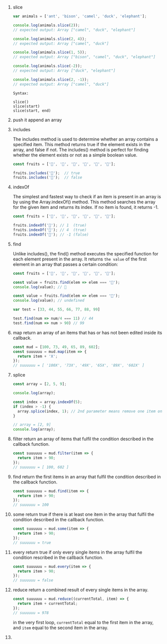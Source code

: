1. slice
    ```js
    var animals = ['ant', 'bison', 'camel', 'duck', 'elephant'];

    console.log(animals.slice(2));
    // expected output: Array ["camel", "duck", "elephant"]

    console.log(animals.slice(2, 4));
    // expected output: Array ["camel", "duck"]

    console.log(animals.slice(1, 5));
    // expected output: Array ["bison", "camel", "duck", "elephant"]

    console.log(animals.slice(-2));
    // expected output: Array ["duck", "elephant"]

    console.log(animals.slice(2, -1));
    // expected output: Array ["camel", "duck"]
    ```
    ```
    Syntax:

    slice()
    slice(start)
    slice(start, end)
    ```
2. push
    it append an array

2. includes

    The includes method is used to determine whether an array contains a specified item. This method returns true if the element exists in the array, and false if not. The includes() method is perfect for finding whether the element exists or not as a simple boolean value.
    ```js
    const fruits = ['🍎', '🍋', '🍊', '🍇', '🍍', '🍐'];

    fruits.includes('🍇');  // true
    fruits.includes('🍉');  // false
    ```

3. indexOf

    The simplest and fastest way to check if an item is present in an array is by using the Array.indexOf() method. This method searches the array for the given item and returns its index. If no item is found, it returns -1.
    ```js
    const fruits = ['🍎', '🍋', '🍊', '🍇', '🍍', '🍐'];

    fruits.indexOf('🍋'); // 1  (true)
    fruits.indexOf('🍍'); // 4  (true)
    fruits.indexOf('🍌'); // -1 (false)
    ```
4. find

    Unlike includes(), the find() method executes the specified function for each element present in the array. It returns `the value` of the first element in an array that passes a certain condition:
    ```js
    const fruits = ['🍎', '🍋', '🍊', '🍇', '🍍', '🍐'];

    const value = fruits.find(elem => elem === '🍍');
    console.log(value); // 🍍

    const value = fruits.find(elem => elem === '🍉');
    console.log(value); // undefined

    var test = [33, 44, 55, 66, 77, 88, 99]

    test.find(num => num/4 === 11) // 44
    test.find(num => num > 90) // 99
    ```
5. map
    return an array of an items that has or has not been edited inside its callback.
    ```js
    const mud = [100, 73, 49, 65, 89, 602];
    const suuuuuu = mud.map(item => {
      return item + 'X';
    });
    // suuuuuu = [ '100X', '73X', '49X', '65X', '89X', '602X' ]
    ```
6. splice
    ```js
    const array = [2, 5, 9];

    console.log(array);

    const index = array.indexOf(5);
    if (index > -1) {
      array.splice(index, 1); // 2nd parameter means remove one item only
    }

    // array = [2, 9]
    console.log(array);
    ```
7. filter
    return an array of items that fulfil the condition described in the callback function.
    ```js
    const suuuuuu = mud.filter(item => {
      return item > 90;
    });
    // suuuuuu = [ 100, 602 ]
    ```
8. find
    return the first items in an array that fulfil the condition described in the callback function.
    ```js
    const suuuuuu = mud.find(item => {
      return item > 90;
    });
    // suuuuuu = 100
    ```
9. some
    return true if there is at least one item in the array that fulfil the condition described in the callback function.
    ```js
    const suuuuuu = mud.some(item => {
      return item > 90;
    });
    // suuuuuu = true
    ```
10. every
    return true if only every single items in the array fulfil the condition rescribed in the callback function.
    ```js
    const suuuuuu = mud.every(item => {
      return item > 90;
    });
    // suuuuuu = false
    ```
11. reduce
    return a combined result of every single items in the array.
    ```js
    const suuuuuu = mud.reduce((currentTotal, item) => {
      return item + currentTotal;
    });
    // suuuuuu = 978
    ```
    in the very first loop, `currentTotal` equal to the first item in the array, and `item` equal to the second item in the array.
12. 
